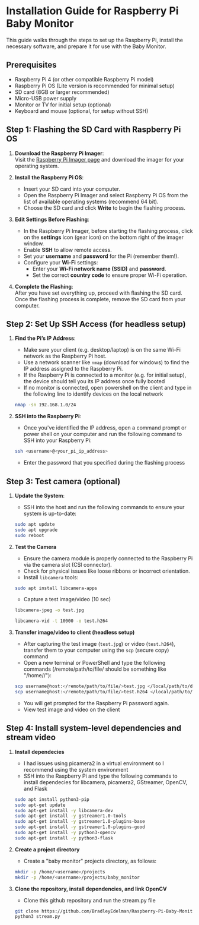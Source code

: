 # Installation Guide for Raspberry Pi Baby Monitor

This guide walks through the steps to set up the Raspberry Pi, install the necessary software, and prepare it for use with the Baby Monitor.

## Prerequisites

- Raspberry Pi 4 (or other compatible Raspberry Pi model)
- Raspberry Pi OS (Lite version is recommended for minimal setup)
- SD card (8GB or larger recommended)
- Micro-USB power supply
- Monitor or TV for initial setup (optional)
- Keyboard and mouse (optional, for setup without SSH)



## Step 1: Flashing the SD Card with Raspberry Pi OS

1. **Download the Raspberry Pi Imager**:  
   Visit the [Raspberry Pi Imager page](https://www.raspberrypi.org/software/) and download the imager for your operating system.

2. **Install the Raspberry Pi OS**:  
   - Insert your SD card into your computer.
   - Open the Raspberry Pi Imager and select Raspberry Pi OS from the list of available operating systems (recommend 64 bit).
   - Choose the SD card and click **Write** to begin the flashing process.

3. **Edit Settings Before Flashing**:  
   - In the Raspberry Pi Imager, before starting the flashing process, click on the **settings** icon (gear icon) on the bottom right of the imager window.
   - Enable **SSH** to allow remote access.
   - Set your **username** and **password** for the Pi (remember them!).
   - Configure your **Wi-Fi** settings:  
     - Enter your **Wi-Fi network name (SSID)** and **password**.
     - Set the correct **country code** to ensure proper Wi-Fi operation.

4. **Complete the Flashing**:  
   After you have set everything up, proceed with flashing the SD card. Once the flashing process is complete, remove the SD card from your computer.



## Step 2: Set Up SSH Access (for headless setup)
1. **Find the Pi’s IP Address**:  
   - Make sure your client (e.g. desktop/laptop) is on the same Wi-Fi network as the Raspberry Pi host.
   - Use a network scanner like `nmap` (download for windows) to find the IP address assigned to the Raspberry Pi.
   - If the Raspberry Pi is connected to a monitor (e.g. for initial setup), the device should tell you its IP address once fully booted
   - If no monitor is connected, open powershell on the client and type in the following line to identify devices on the local network

   ```bash
   nmap -sn 192.168.1.0/24
   ```

2. **SSH into the Raspberry Pi**:  
   - Once you've identified the IP address, open a command prompt or power shell on your computer and run the following command to SSH into your Raspberry Pi:

   ```bash
   ssh <username>@<your_pi_ip_address>
   ```

   - Enter the password that you specified during the flashing process


## Step 3: Test camera (optional)

1. **Update the System**:  
   - SSH into the host and run the following commands to ensure your system is up-to-date:
   
   ```bash
   sudo apt update
   sudo apt upgrade
   sudo reboot
   ```

2. **Test the Camera**
   - Ensure the camera module is properly connected to the Raspberry Pi via the camera slot (CSI connector).
   - Check for physical issues like loose ribbons or incorrect orientation.
   - Install `libcamera` tools:
   
   ```bash
   sudo apt install libcamera-apps
   ```

   - Capture a test image/video (10 sec)

   ```bash
   libcamera-jpeg -o test.jpg
   ```

   ```bash
   libcamera-vid -t 10000 -o test.h264
   ```

3. **Transfer image/video to client (headless setup)**
   - After capturing the test image (`test.jpg`) or video (`test.h264`), transfer them to your computer using the `scp` (secure copy) command
   - Open a new terminal or PowerShell and type the following commands (/remote/path/to/file/ should be something like "/home/<username>/"):

   ```bash
   scp username@host:</remote/path/to/file/>test.jpg </local/path/to/destination/>test.jpg .
   scp username@host:</remote/path/to/file/>test.h264 </local/path/to/destination/>test.h264 .
   ```

   - You will get prompted for the Raspberry Pi password again.
   - View test image and video on the client



## Step 4: Install system-level dependencies and stream video

1. **Install dependecies**
   - I had issues using picamera2 in a virtual environment so I recommend using the system environment
   - SSH into the Raspberry Pi and type the following commands to install dependecies for libcamera, picamera2, GStreamer, OpenCV, and Flask

   ```bash
   sudo apt install python3-pip
   sudo apt-get update
   sudo apt-get install -y libcamera-dev
   sudo apt-get install -y gstreamer1.0-tools
   sudo apt-get install -y gstreamer1.0-plugins-base
   sudo apt-get install -y gstreamer1.0-plugins-good
   sudo apt-get install -y python3-opencv
   sudo apt-get install -y python3-flask
   ```

2. **Create a project directory**
   - Create a "baby monitor" projects directory, as follows:

   ```bash
   mkdir -p /home/<username>/projects
   mkdir -p /home/<username>/projects/baby_monitor
   ```

5. **Clone the repository, install dependencies, and link OpenCV**
   - Clone this github repository and run the stream.py file

   ```bash
   git clone https://github.com/BradleyEdelman/Raspberry-Pi-Baby-Monitor.git
   python3 stream.py
   ```



